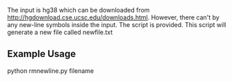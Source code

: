 The input is hg38 which can be downloaded from http://hgdownload.cse.ucsc.edu/downloads.html.
However, there can't by any new-line symbols inside the input. The script is provided. This script will generate a new file called newfile.txt

## Example Usage
python rmnewline.py filename


